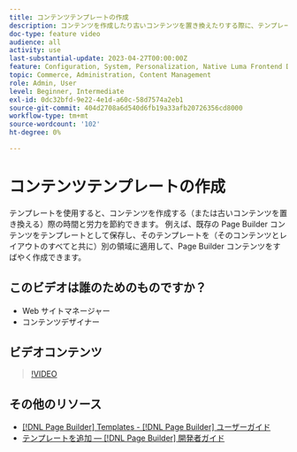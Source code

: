 ```yaml
---
title: コンテンツテンプレートの作成
description: コンテンツを作成したり古いコンテンツを置き換えたりする際に、テンプレートが時間と労力を節約する方法を説明します。
doc-type: feature video
audience: all
activity: use
last-substantial-update: 2023-04-27T00:00:00Z
feature: Configuration, System, Personalization, Native Luma Frontend Development
topic: Commerce, Administration, Content Management
role: Admin, User
level: Beginner, Intermediate
exl-id: 0dc32bfd-9e22-4e1d-a60c-58d7574a2eb1
source-git-commit: 404d2708a6d540d6fb19a33afb20726356cd8000
workflow-type: tm+mt
source-wordcount: '102'
ht-degree: 0%

---
```


# コンテンツテンプレートの作成

テンプレートを使用すると、コンテンツを作成する（または古いコンテンツを置き換える）際の時間と労力を節約できます。 例えば、既存の Page Builder コンテンツをテンプレートとして保存し、そのテンプレートを（そのコンテンツとレイアウトのすべてと共に）別の領域に適用して、Page Builder コンテンツをすばやく作成できます。

## このビデオは誰のためのものですか？

- Web サイトマネージャー
- コンテンツデザイナー

## ビデオコンテンツ

>[!VIDEO](https://video.tv.adobe.com/v/343787?quality=12&learn=on)

## その他のリソース

- [[!DNL Page Builder] Templates - [!DNL Page Builder] ユーザーガイド](https://experienceleague.adobe.com/docs/commerce-admin/page-builder/templates.html)
- [テンプレートを追加 — [!DNL Page Builder] 開発者ガイド](https://developer.adobe.com/commerce/frontend-core/page-builder/content-types/create/add-templates/)
